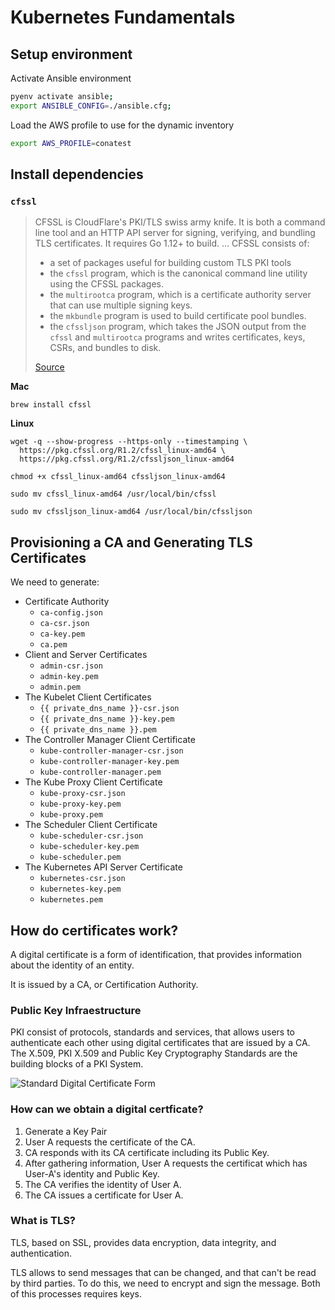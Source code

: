 # Kubernetes Fundamentals

## Setup environment

Activate Ansible environment

```bash
pyenv activate ansible;
export ANSIBLE_CONFIG=./ansible.cfg;
```

Load the AWS profile to use for the dynamic inventory

```bash
export AWS_PROFILE=conatest
```

## Install dependencies

### `cfssl`

> CFSSL is CloudFlare's PKI/TLS swiss army knife. It is both a command line tool and an HTTP API server for signing, verifying, and bundling TLS certificates. It requires Go 1.12+ to build.
> ...
> CFSSL consists of:
> - a set of packages useful for building custom TLS PKI tools
> - the `cfssl` program, which is the canonical command line utility using the CFSSL packages.
> - the `multirootca` program, which is a certificate authority server that can use multiple signing keys.
> - the `mkbundle` program is used to build certificate pool bundles.
> - the `cfssljson` program, which takes the JSON output from the `cfssl` and `multirootca` programs and writes certificates, keys, CSRs, and bundles to disk.
> 
> [Source](https://github.com/cloudflare/cfssl)

**Mac**

```
brew install cfssl
```

**Linux**

```
wget -q --show-progress --https-only --timestamping \
  https://pkg.cfssl.org/R1.2/cfssl_linux-amd64 \
  https://pkg.cfssl.org/R1.2/cfssljson_linux-amd64

chmod +x cfssl_linux-amd64 cfssljson_linux-amd64

sudo mv cfssl_linux-amd64 /usr/local/bin/cfssl

sudo mv cfssljson_linux-amd64 /usr/local/bin/cfssljson
```

## Provisioning a CA and Generating TLS Certificates

We need to generate:

- Certificate Authority
  - `ca-config.json`
  - `ca-csr.json`
  - `ca-key.pem`
  - `ca.pem`
- Client and Server Certificates
  - `admin-csr.json`
  - `admin-key.pem`
  - `admin.pem`
- The Kubelet Client Certificates
  - `{{ private_dns_name }}-csr.json`
  - `{{ private_dns_name }}-key.pem`
  - `{{ private_dns_name }}.pem`
- The Controller Manager Client Certificate
  - `kube-controller-manager-csr.json`
  - `kube-controller-manager-key.pem`
  - `kube-controller-manager.pem`
- The Kube Proxy Client Certificate
  - `kube-proxy-csr.json`
  - `kube-proxy-key.pem`
  - `kube-proxy.pem`
- The Scheduler Client Certificate
  - `kube-scheduler-csr.json`
  - `kube-scheduler-key.pem`
  - `kube-scheduler.pem`
- The Kubernetes API Server Certificate
  - `kubernetes-csr.json`
  - `kubernetes-key.pem`
  - `kubernetes.pem`

##  How do certificates work?

A digital certificate is a form of identification, that provides information about the identity of an entity.

It is issued by a CA, or Certification Authority.

### Public Key Infraestructure

PKI consist of protocols, standards and services, that allows users to authenticate each other using digital certificates that are issued by a CA. The X.509, PKI X.509 and Public Key Cryptography Standards are the building blocks of a PKI System.

![Standard Digital Certificate Form](https://sites.google.com/site/amitsciscozone/_/rsrc/1468881655481/home/security/digital-certificates-explained/Digital%20Certificate%20Format.PNG)

### How can we obtain a digital certficate?

1. Generate a Key Pair
2. User A requests the certificate of the CA.
3. CA responds with its CA certificate including its Public Key.
4. After gathering information, User A requests the certificat which has User-A's identity and Public Key.
5. The CA verifies the identity of User A.
6. The CA issues a certificate for User A.

### What is TLS?

TLS, based on SSL, provides data encryption, data integrity, and authentication.

TLS allows to send messages that can be changed, and that can't be read by third parties. To do this, we need to encrypt and sign the message. Both of this processes requires keys.


